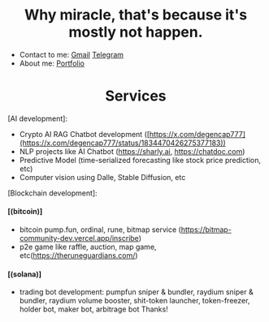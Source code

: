 <h1 align="center" font-weight="bold">
Why miracle, that's because it's mostly not happen.<br/>

</h1>

* Contact to me: [Gmail](mailto:jay@chiral.ai) [Telegram](https://t.me/degencap777)
* About me: [Portfolio](https://westchain.org)

<h1 align="center" font-weight="bold">
Services<br/>

</h1>

[AI development]: 
   * Crypto AI RAG Chatbot development ([https://x.com/degencap777](https://x.com/degencap777/status/1834470426275377183))
   * NLP projects like AI Chatbot (https://sharly.ai, https://chatdoc.com)
   * Predictive Model (time-serialized forecasting like stock price prediction, etc)
   * Computer vision using Dalle, Stable Diffusion, etc

[Blockchain development]:
  #### [(bitcoin)]
   * bitcoin pump.fun, ordinal, rune, bitmap service (https://bitmap-community-dev.vercel.app/inscribe)
   * p2e game like raffle, auction, map game, etc(https://theruneguardians.com/)
  #### [(solana)]
   * trading bot development: pumpfun sniper & bundler, raydium sniper & bundler, raydium volume booster, shit-token launcher, token-freezer, holder bot, maker bot, arbitrage bot
Thanks!
